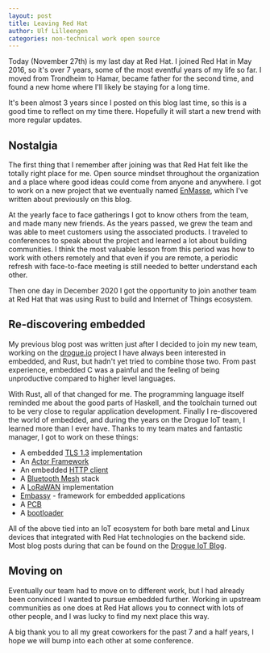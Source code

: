 ```yaml
---
layout: post
title: Leaving Red Hat
author: Ulf Lilleengen
categories: non-technical work open source
---
```


Today (November 27th) is my last day at Red Hat. I joined Red Hat in May 2016, so it's over 7 years, some of the most eventful years of my life so far. I moved from Trondheim to Hamar, became father for the second time, and found a new home where I'll likely be staying for a long time.

It's been almost 3 years since I posted on this blog last time, so this is a good time to reflect on my time there. Hopefully it will start a new trend with more regular updates.

## Nostalgia

The first thing that I remember after joining was that Red Hat felt like the totally right place for me. Open source mindset throughout the organization and a place where good ideas could come from anyone and anywhere. I got to work on a new project that we eventually named [EnMasse](enmasseproject.github.io), which I've written about previously on this blog.

At the yearly face to face gatherings I got to know others from the team, and made many new friends. As the years passed, we grew the team and was able to meet customers using the associated products. I traveled to conferences to speak about the project and learned a lot about building communities. I think the most valuable lesson from this period was how to work with others remotely and that even if you are remote, a periodic refresh with face-to-face meeting is still needed to better understand each other.

Then one day in December 2020 I got the opportunity to join another team at Red Hat that was using Rust to build and Internet of Things ecosystem.

## Re-discovering embedded

My previous blog post was written just after I decided to join my new team, working on the [drogue.io](https://drogue.io) project I have always been interested in embedded, and Rust, but hadn't yet tried to combine those two. From past experience, embedded C was a painful and the feeling of being unproductive compared to higher level languages. 

With Rust, all of that changed for me. The programming language itself reminded me about the good parts of Haskell, and the toolchain turned out to be very close to regular application development. Finally I re-discovered the world of embedded, and during the years on the Drogue IoT team, I learned more than I ever have. Thanks to my team mates and fantastic manager, I got to work on these things:

* A embedded [TLS 1.3](https://github.com/drogue-iot/embedded-tls) implementation
* An [Actor Framework](https://github.com/drogue-iot/ector)
* An embedded [HTTP client](https://github.com/drogue-iot/reqwless)
* A [Bluetooth Mesh](https://github.com/drogue-iot/btmesh) stack
* A [LoRaWAN](https://github.com/ivajloip/rust-lorawan) implementation
* [Embassy](https://embassy.dev/) - framework for embedded applications
* A [PCB](https://blog.drogue.io/pcb-part-1/)
* A [bootloader](https://blog.drogue.io/firmware-updates-part-1/)

All of the above tied into an IoT ecosystem for both bare metal and Linux devices that integrated with Red Hat technologies on the backend side. Most blog posts during that can be found on the [Drogue IoT Blog](https://blog.drogue.io).

## Moving on

Eventually our team had to move on to different work, but I had already been convinced I wanted to pursue embedded further. Working in upstream communities as one does at Red Hat allows you to connect with lots of other people, and I was lucky to find my next place this way. 

A big thank you to all my great coworkers for the past 7 and a half years, I hope we will bump into each other at some conference.

